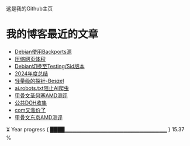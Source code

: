这是我的Github主页
# 我的博客最近的文章
<!-- BLOG-POST-LIST:START -->
- [Debian使用Backports源](https://www.codeqihan.com/post/debian-backports/)
- [压缩网页体积](https://www.codeqihan.com/post/wang-ye-ti-ji-ya-suo/)
- [Debian切换至Testing/Sid版本](https://www.codeqihan.com/post/debian-testing-sid/)
- [2024年度总结](https://www.codeqihan.com/post/2024-nian-du-zong-jie/)
- [轻量级的探针-Beszel](https://www.codeqihan.com/post/beszel/)
- [ai.robots.txt阻止AI爬虫](https://www.codeqihan.com/post/ai.robots.txt/)
- [甲骨文圣何塞AMD测评](https://www.codeqihan.com/post/oracle-sjc-rongheguai/)
- [公共DOH收集](https://www.codeqihan.com/post/DOH-shou-ji/)
- [com又涨价了](https://www.codeqihan.com/post/com-zhangjia-2024/)
- [甲骨文东京AMD测评](https://www.codeqihan.com/post/oracle-jp-rongheguai/)
<!-- BLOG-POST-LIST:END -->
<!--START_SECTION:progressBar-->
⏳ Year progress { ████▁▁▁▁▁▁▁▁▁▁▁▁▁▁▁▁▁▁▁▁▁▁▁▁▁▁ } 15.37 %

<!--END_SECTION:progressBar-->
